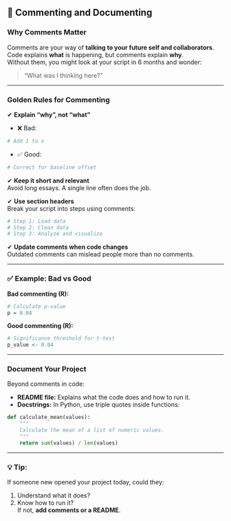 ## 📝 Commenting and Documenting

###  Why Comments Matter
Comments are your way of **talking to your future self and collaborators**.  
Code explains **what** is happening, but comments explain **why**.  
Without them, you might look at your script in 6 months and wonder:  
> “What was I thinking here?”

---

### Golden Rules for Commenting
✔ **Explain “why”, not “what”**
- ❌ Bad:  
```python
# Add 1 to x
```
- ✅ Good:  
```python
# Correct for baseline offset
```

✔ **Keep it short and relevant**  
Avoid long essays. A single line often does the job.

✔ **Use section headers**  
Break your script into steps using comments:
```python
# Step 1: Load data
# Step 2: Clean data
# Step 3: Analyze and visualize
```

✔ **Update comments when code changes**  
Outdated comments can mislead people more than no comments.

---

### ✅ Example: Bad vs Good

**Bad commenting (R):**
```r
# Calculate p-value
p = 0.04
```

**Good commenting (R):**
```r
# Significance threshold for t-test
p_value <- 0.04
```

---

### Document Your Project
Beyond comments in code:
- **README file:** Explains what the code does and how to run it.
- **Docstrings:** In Python, use triple quotes inside functions:
```python
def calculate_mean(values):
    """
    Calculate the mean of a list of numeric values.
    """
    return sum(values) / len(values)
```

---

### 💡 Tip:
If someone new opened your project today, could they:
1. Understand what it does?  
2. Know how to run it?  
If not, **add comments or a README**.
